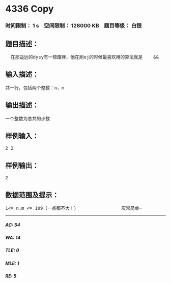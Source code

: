 # 4336 Copy   
### 时间限制： 1 s&nbsp;&nbsp;&nbsp;&nbsp;空间限制： 128000 KB&nbsp;&nbsp;&nbsp;&nbsp;题目等级： 白银  
## 题目描述：  

<pre>
  在那遥远的dysy有一颓废胖，他在刷oj的时候最喜欢用的算法就是   <Ctrl+c> && <Ctrl+v>  但是懒惰他只想用 ↑ ↓ ← →来控制光标     现在光标在（1，1），他想知道把光标移到（n，m）最少需要多少步于是他们请作为大犇的你来告诉他答案 =，=
</pre>
  
  
## 输入描述：  

<pre>
共一行，包括两个整数：n，m
</pre>
  
  
## 输出描述：  

<pre>
一个整数为总共的步数
</pre>
  
  
## 样例输入：  

<pre>
2 2
</pre>
  
  
## 样例输出：  

<pre>
2
</pre>
  
  
## 数据范围及提示：  

<pre>
1<= n,m <= 109（一点都不大！）                灰常简单~                做完此题请前往4337：Copy（二）                      LYL from dysy
</pre>
  
  
***  

##### AC: 54  
##### WA: 14  
##### TLE: 0  
##### MLE: 1  
##### RE: 5  
